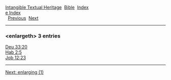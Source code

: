 [Intangible Textual Heritage](../../index)  [Bible](../index) 
[Index](index)   
[e Index](_e_)  
  [Previous](c03724)  [Next](c03726) 

------------------------------------------------------------------------

### &lt;enlargeth&gt; 3 entries

[Deu 33:20](../kjv/deu033.htm#020)  
[Hab 2:5](../kjv/hab002.htm#005)  
[Job 12:23](../kjv/job012.htm#023)  

------------------------------------------------------------------------

[Next: enlarging (1)](c03726)
